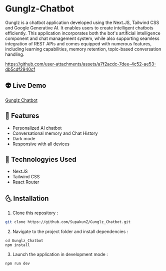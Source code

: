 # Gunglz-Chatbot
Gunglz is a chatbot application developed using the Next.JS, Tailwind CSS and Google Generative AI. It enables users to create intelligent chatbots efficiently. This application incorporates both the bot's artificial intelligence component and chat management system, while also supporting seamless integration of REST APIs and comes equipped with numerous features, including learning capabilities, memory retention, topic-based conversation handling.

https://github.com/user-attachments/assets/a7f2acdc-7dee-4c52-ae53-db5cdf2940cf

## 👽 Live Demo 
<a href='https://gunglz-chatbot.vercel.app/' target="_blank">Gunglz Chatbot</a>

## 🤖 Features

  <ul>
      <li>Personalized AI chatbot</li>
      <li>Conversational memory and Chat History</li>
      <li>Dark mode</li>
      <li>Responsive with all devices</li>
  </ul>

## 🚀 Technologyies Used
  
  <ul>
      <li>NextJS</li>
      <li>Tailwind CSS</li>
      <li>React Router</li>
  </ul>


## 🌜 Installation

1. Clone this repository :

```bash
git clone https://github.com/SupakunZ/Gunglz_Chatbot.git
```

2. Navigate to the project folder and install dependencies :

```
cd Gunglz_Chatbot
npm install
```

3. Launch the application in development mode :

```
npm run dev
```
